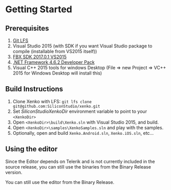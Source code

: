 # Getting Started

## Prerequisites

1. [Git LFS](https://git-lfs.github.com/)
3. Visual Studio 2015 (with SDK if you want Visual Studio package to compile (installable from VS2015 itself))
4. [FBX SDK 2017.0.1 VS2015](http://download.autodesk.com/us/fbx/2017/2017.0.1/fbx20170_1_fbxsdk_vs2015_win.exe)
5. [.NET Framework 4.6.2 Developer Pack](https://www.microsoft.com/en-us/download/details.aspx?id=53321)
6. Visual C++ 2015 tools for windows Desktop (File => new Project => VC++ 2015 for Windows Desktop will install this)

## Build Instructions

1. Clone Xenko with LFS: `git lfs clone git@github.com:SiliconStudio/xenko.git`
2. Set *SiliconStudioXenkoDir* environment variable to point to your `<XenkoDir>`
3. Open `<XenkoDir>\build\Xenko.sln` with Visual Studio 2015, and build.
4. Open `<XenkoDir>\samples\XenkoSamples.sln` and play with the samples.
5. Optionally, open and build `Xenko.Android.sln`, `Xenko.iOS.sln`, etc...

## Using the editor

Since the Editor depends on Telerik and is not currently included in the source release, you can still use the binaries from the Binary Release version.

You can still use the editor from the Binary Release.
